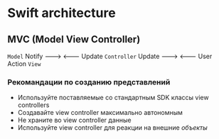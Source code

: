 # Swift architecture
## MVC (Model View Controller)

`Model` Notify ---> <--- Update `Controller` Update ---> <--- User Action `View`

### Рекомандации по созданию представлений
* Используйте поставляемые со стандартным SDK классы view controllers
* Создавайте view controller максимально автономным
* Не храните во view controller данные
* Используйте view controller для реакции на внешние _объекты_